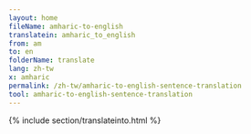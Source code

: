 ```yaml
---
layout: home
fileName: amharic-to-english
translatein: amharic_to_english
from: am
to: en
folderName: translate
lang: zh-tw
x: amharic
permalink: /zh-tw/amharic-to-english-sentence-translation
tool: amharic-to-english-sentence-translation
---
```

{% include section/translateinto.html %}